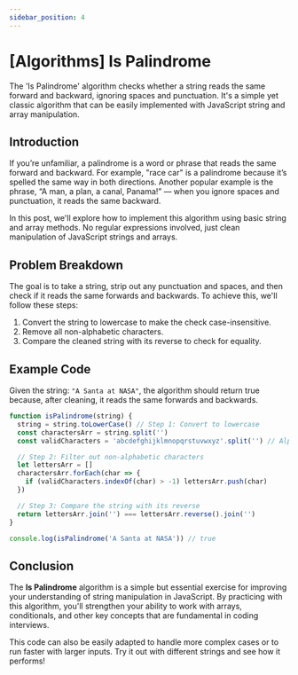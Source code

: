 ```yaml
---
sidebar_position: 4
---
```


# [Algorithms] Is Palindrome

The 'Is Palindrome' algorithm checks whether a string reads the same forward and backward, ignoring spaces and punctuation. It's a simple yet classic algorithm that can be easily implemented with JavaScript string and array manipulation.

## Introduction

If you’re unfamiliar, a palindrome is a word or phrase that reads the same forward and backward. For example, "race car" is a palindrome because it’s spelled the same way in both directions. Another popular example is the phrase, “A man, a plan, a canal, Panama!” — when you ignore spaces and punctuation, it reads the same backward.

In this post, we'll explore how to implement this algorithm using basic string and array methods. No regular expressions involved, just clean manipulation of JavaScript strings and arrays.

## Problem Breakdown

The goal is to take a string, strip out any punctuation and spaces, and then check if it reads the same forwards and backwards. To achieve this, we'll follow these steps:

1. Convert the string to lowercase to make the check case-insensitive.
2. Remove all non-alphabetic characters.
3. Compare the cleaned string with its reverse to check for equality.

## Example Code

Given the string: `"A Santa at NASA"`, the algorithm should return true because, after cleaning, it reads the same forwards and backwards.

```javascript
function isPalindrome(string) {
  string = string.toLowerCase() // Step 1: Convert to lowercase
  const charactersArr = string.split('')
  const validCharacters = 'abcdefghijklmnopqrstuvwxyz'.split('') // Alphabet array

  // Step 2: Filter out non-alphabetic characters
  let lettersArr = []
  charactersArr.forEach(char => {
    if (validCharacters.indexOf(char) > -1) lettersArr.push(char)
  })

  // Step 3: Compare the string with its reverse
  return lettersArr.join('') === lettersArr.reverse().join('')
}

console.log(isPalindrome('A Santa at NASA')) // true
```

## Conclusion

The **Is Palindrome** algorithm is a simple but essential exercise for improving your understanding of string manipulation in JavaScript. By practicing with this algorithm, you'll strengthen your ability to work with arrays, conditionals, and other key concepts that are fundamental in coding interviews.

This code can also be easily adapted to handle more complex cases or to run faster with larger inputs. Try it out with different strings and see how it performs!

